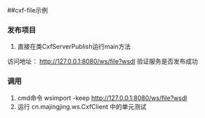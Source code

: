 ##cxf-file示例

### 发布项目
1. 直接在类CxfServerPublish运行main方法

访问地址： http://127.0.0.1:8080/ws/file?wsdl 验证服务是否发布成功

### 调用
1. cmd命令 wsimport -keep http://127.0.0.1:8080/ws/file?wsdl
2. 运行 cn.majingjing.ws.CxfClient 中的单元测试

